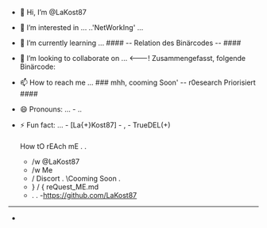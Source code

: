 - 👋 Hi, I’m @LaKost87
- 👀 I’m interested in ... ..'NetWorkIng' ...
- 🌱 I’m currently learning ... #### -- Relation des Binärcodes -- ####
- 💞️ I’m looking to collaborate on ... <---! Zusammengefasst, folgende Binärcode:
- 📫 How to reach me ... ### mhh, cooming Soon' -- r0esearch Priorisiert ####
- 😄 Pronouns: ... - ..
- ⚡ Fun fact: ... - [La{+}Kost87] - , - TrueDEL(+) 
  ####                                                ####


  <!-- Reach Me nOw -->
  How tO rEAch mE . .
   - /w @LaKost87
   -  /w Me
    - / Discort . \Cooming Soon .
     - } / { reQuest_ME.md
     -  .  . 
      -https://github.com/LaKost87






<!---
LaKost87/LaKost87 is a ✨ special ✨ repository because its `README.md` (this file) appears on your GitHub profile.
You can click the Preview link to take a look at your changes.
--->
--- 
<!-- 
 - ![ClipWindowsGIF](https://github.com/user-attachments/assets/936e4fb8-d5f3-4d88-9fb8-fee5fe542960)
 #### Noch am Gucken  #### 
---  
 
<!-- #####  01000100 01100101 01110010 00100000 01010100 01101111 01100100 00100000 01101001 01110011 01110100 00100000 01110010 01100101 01101100 01100001 01110100 01101001 01110110  ##### --->
 - 

 
